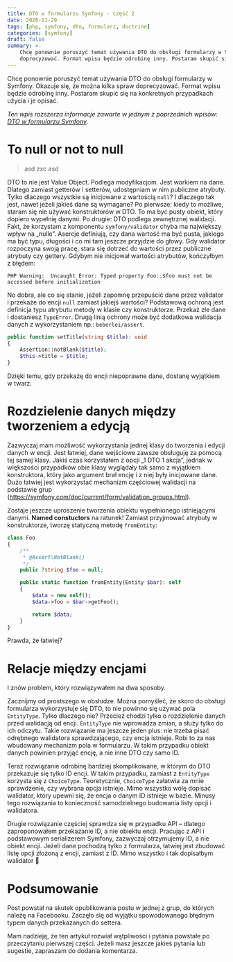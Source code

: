 ```yaml
---
title: DTO w formularzu Symfony - część 2
date: 2020-11-29
tags: [php, symfony, dto, formularz, doctrine]
categories: [symfony]
draft: false
summary: >-
    Chcę ponownie poruszyć temat używania DTO do obsługi formularzy w Symfony. Okazuje się, że można kilka spraw
    doprecyzować. Format wpisu będzie odrobinę inny. Postaram skupić się na konkretnych przypadkach użycia i je opisać.
---
```


Chcę ponownie poruszyć temat używania DTO do obsługi formularzy w Symfony. Okazuje się, że można kilka spraw
doprecyzować. Format wpisu będzie odrobinę inny. Postaram skupić się na konkretnych przypadkach użycia i je opisać.

*Ten wpis rozszerza informacje zawarte w jednym z poprzednich wpisów: 
[DTO w formularzu Symfony][dto-w-formularzu-symfony].*

# To null or not to null

> asd
> zxc
> asd

DTO to nie jest Value Object. Podlega modyfikacjom. Jest workiem na dane. Dlatego zamiast
getterów i setterów, udostępniam w nim publiczne atrybuty. Tylko dlaczego wszystkie są inicjowane z wartością `null`? I
dlaczego tak jest, nawet jeżeli jakieś dane są wymagane? Po pierwsze: kiedy to możliwe, staram się nie używać
konstruktorów w DTO. To ma być pusty obiekt, który dopiero wypełnię danymi. Po drugie: DTO podlega zewnętrznej
walidacji. Fakt, że korzystam z komponentu `symfony/validator` chyba ma największy wpływ na „nulle”. Asercje definiują,
czy dana wartość ma być pusta, jakiego ma być typu, długości i co mi tam jeszcze przyjdzie do głowy. Gdy walidator
rozpoczyna swoją pracę, stara się dotrzeć do wartości przez publiczne atrybuty czy gettery. Gdybym nie inicjował
wartości atrybutów, kończyłbym z błędem:

```
PHP Warning:  Uncaught Error: Typed property Foo::$foo must not be accessed before initialization
```

No dobra, ale co się stanie, jeżeli zapomnę przepuścić dane przez validator i
przekaże do encji `null` zamiast jakiejś wartości? Podstawową ochroną jest definicja typu atrybutu metody w klasie czy
konstruktorze. Przekaż złe dane i dostaniesz `TypeError`. Drugą linią ochrony może być dodatkowa walidacja danych z
wykorzystaniem np.: `beberlei/assert`.

```php
public function setTitle(string $title): void
{
    Assertion::notBlank($title);
    $this->title = $title;
}
```

Dzięki temu, gdy przekażę do encji niepoprawne dane, dostanę wyjątkiem w twarz.

# Rozdzielenie danych między tworzeniem a edycją

Zazwyczaj mam możliwość wykorzystania jednej klasy do tworzenia i edycji
danych w encji. Jest łatwiej, dane wejściowe zawsze obsługuję za pomocą tej samej klasy. Jakiś czas korzystałem z opcji
„1 DTO 1 akcja”, jednak w większości przypadków obie klasy wyglądały tak samo z wyjątkiem konstruktora, który jako
argument brał encję i z niej były inicjowane dane. Dużo łatwiej jest wykorzystać mechanizm częściowej walidacji na
podstawie grup (https://symfony.com/doc/current/form/validation_groups.html).

Zostaje jeszcze uproszenie tworzenia obiektu wypełnionego istniejącymi danymi. **Named constuctors** na ratunek! Zamiast
przyjmować atrybuty w konstruktorze, tworzę statyczną metodę `fromEntity`:

```php
class Foo
{
    /**
     * @Assert\NotBlank()
     */
    public ?string $foo = null;

    public static function fromEntity(Entity $bar): self
    {
        $data = new self();
        $data->foo = $bar->getFoo();

        return $data;
    }
}
```

Prawda, że łatwiej?

# Relacje między encjami

I znów problem, który rozwiązywałem na dwa sposoby.

Zacznijmy od prostszego w obsłudze. Można pomyśleć, że skoro do obsługi formularza wykorzystuje się DTO, to nie powinno
się używać pola `EntityType`. Tylko dlaczego nie? Przecież chodzi tylko o rozdzielenie danych przed walidacją od encji.
`EntityType` nie wprowadza zmian, a służy tylko do ich odczytu. Takie rozwiązanie ma jeszcze jeden plus: nie trzeba pisać
odrębnego walidatora sprawdzającego, czy encja istnieje. Robi to za nas wbudowany mechanizm pola w formularzu. W takim
przypadku obiekt danych powinien przyjąć encję, a nie inne DTO czy samo ID.

Teraz rozwiązanie odrobinę bardziej skomplikowane, w którym do DTO przekazuje się tylko ID encji. W takim przypadku,
zamiast z `EntityType` korzysta się z `ChoiceType`. Teoretycznie, `ChoiceType` załatwia za mnie sprawdzenie, czy wybrana opcja
istnieje. Mimo wszystko wolę dopisać walidator, który upewni się, że encja o danym ID istnieje w bazie. Minusy tego
rozwiązania to konieczność samodzielnego budowania listy opcji i walidatora.

Drugie rozwiązanie częściej sprawdza się w przypadku API – dlatego zaproponowałem przekazanie ID, a nie obiektu encji.
Pracując z API i podstawowym serializerem Symfony, zazwyczaj otrzymujemy ID, a nie obiekt encji. Jeżeli dane pochodzą
tylko z formularza, łatwiej jest zbudować listę opcji złożoną z encji, zamiast z ID. Mimo wszystko i tak dopisałbym
walidator 🙂

# Podsumowanie

Post powstał na skutek opublikowania postu w jednej z grup, do których należę na Facebooku. Zaczęło się od
wyjątku spowodowanego błędnym typem danych przekazanych do settera.

Mam nadzieję, że ten artykuł rozwiał wątpliwości i pytania powstałe po przeczytaniu pierwszej części. Jeżeli masz
jeszcze jakieś pytania lub sugestie, zapraszam do dodania komentarza.

[dto-w-formularzu-symfony]: /posts/2020/07/dto-w-formularzu-symfony
